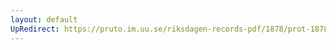 ```yaml
---
layout: default
UpRedirect: https://pruto.im.uu.se/riksdagen-records-pdf/1878/prot-1878--ak--051.pdf
---
```

